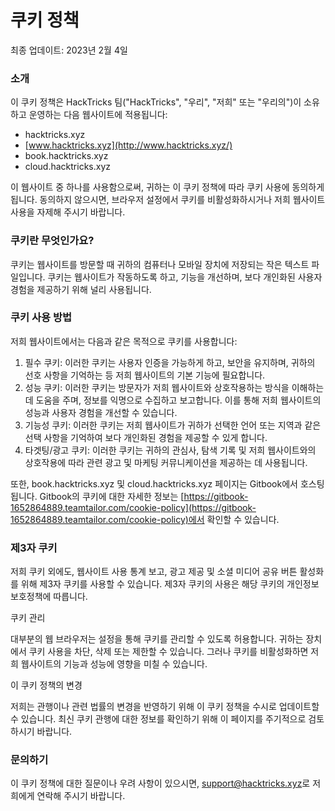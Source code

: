 # 쿠키 정책

최종 업데이트: 2023년 2월 4일

### 소개

이 쿠키 정책은 HackTricks 팀("HackTricks", "우리", "저희" 또는 "우리의")이 소유하고 운영하는 다음 웹사이트에 적용됩니다:

* hacktricks.xyz
* [www.hacktricks.xyz](http://www.hacktricks.xyz/)
* book.hacktricks.xyz
* cloud.hacktricks.xyz

이 웹사이트 중 하나를 사용함으로써, 귀하는 이 쿠키 정책에 따라 쿠키 사용에 동의하게 됩니다. 동의하지 않으시면, 브라우저 설정에서 쿠키를 비활성화하시거나 저희 웹사이트 사용을 자제해 주시기 바랍니다.

### 쿠키란 무엇인가요?

쿠키는 웹사이트를 방문할 때 귀하의 컴퓨터나 모바일 장치에 저장되는 작은 텍스트 파일입니다. 쿠키는 웹사이트가 작동하도록 하고, 기능을 개선하며, 보다 개인화된 사용자 경험을 제공하기 위해 널리 사용됩니다.

### 쿠키 사용 방법

저희 웹사이트에서는 다음과 같은 목적으로 쿠키를 사용합니다:

1. 필수 쿠키: 이러한 쿠키는 사용자 인증을 가능하게 하고, 보안을 유지하며, 귀하의 선호 사항을 기억하는 등 저희 웹사이트의 기본 기능에 필요합니다.
2. 성능 쿠키: 이러한 쿠키는 방문자가 저희 웹사이트와 상호작용하는 방식을 이해하는 데 도움을 주며, 정보를 익명으로 수집하고 보고합니다. 이를 통해 저희 웹사이트의 성능과 사용자 경험을 개선할 수 있습니다.
3. 기능성 쿠키: 이러한 쿠키는 저희 웹사이트가 귀하가 선택한 언어 또는 지역과 같은 선택 사항을 기억하여 보다 개인화된 경험을 제공할 수 있게 합니다.
4. 타겟팅/광고 쿠키: 이러한 쿠키는 귀하의 관심사, 탐색 기록 및 저희 웹사이트와의 상호작용에 따라 관련 광고 및 마케팅 커뮤니케이션을 제공하는 데 사용됩니다.

또한, book.hacktricks.xyz 및 cloud.hacktricks.xyz 페이지는 Gitbook에서 호스팅됩니다. Gitbook의 쿠키에 대한 자세한 정보는 [https://gitbook-1652864889.teamtailor.com/cookie-policy](https://gitbook-1652864889.teamtailor.com/cookie-policy)에서 확인할 수 있습니다.

### 제3자 쿠키

저희 쿠키 외에도, 웹사이트 사용 통계 보고, 광고 제공 및 소셜 미디어 공유 버튼 활성화를 위해 제3자 쿠키를 사용할 수 있습니다. 제3자 쿠키의 사용은 해당 쿠키의 개인정보 보호정책에 따릅니다.

쿠키 관리

대부분의 웹 브라우저는 설정을 통해 쿠키를 관리할 수 있도록 허용합니다. 귀하는 장치에서 쿠키 사용을 차단, 삭제 또는 제한할 수 있습니다. 그러나 쿠키를 비활성화하면 저희 웹사이트의 기능과 성능에 영향을 미칠 수 있습니다.

이 쿠키 정책의 변경

저희는 관행이나 관련 법률의 변경을 반영하기 위해 이 쿠키 정책을 수시로 업데이트할 수 있습니다. 최신 쿠키 관행에 대한 정보를 확인하기 위해 이 페이지를 주기적으로 검토하시기 바랍니다.

### 문의하기

이 쿠키 정책에 대한 질문이나 우려 사항이 있으시면, [support@hacktricks.xyz](mailto:support@hacktricks.xyz)로 저희에게 연락해 주시기 바랍니다.
